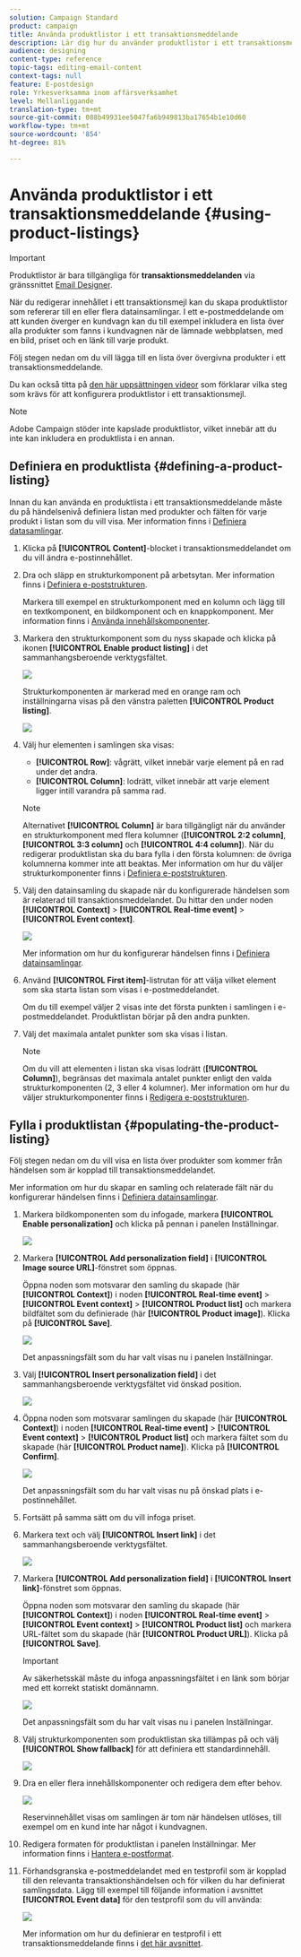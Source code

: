 ```yaml
---
solution: Campaign Standard
product: campaign
title: Använda produktlistor i ett transaktionsmeddelande
description: Lär dig hur du använder produktlistor i ett transaktionsmeddelandeinnehåll.
audience: designing
content-type: reference
topic-tags: editing-email-content
context-tags: null
feature: E-postdesign
role: Yrkesverksamma inom affärsverksamhet
level: Mellanliggande
translation-type: tm+mt
source-git-commit: 088b49931ee5047fa6b949813ba17654b1e10d60
workflow-type: tm+mt
source-wordcount: '854'
ht-degree: 81%

---
```



# Använda produktlistor i ett transaktionsmeddelande {#using-product-listings}

>[!IMPORTANT]
>
>Produktlistor är bara tillgängliga för **transaktionsmeddelanden** via gränssnittet [Email Designer](../../designing/using/designing-content-in-adobe-campaign.md#email-designer-interface).

När du redigerar innehållet i ett transaktionsmejl kan du skapa produktlistor som refererar till en eller flera datainsamlingar. I ett e-postmeddelande om att kunden överger en kundvagn kan du till exempel inkludera en lista över alla produkter som fanns i kundvagnen när de lämnade webbplatsen, med en bild, priset och en länk till varje produkt.

Följ stegen nedan om du vill lägga till en lista över övergivna produkter i ett transaktionsmeddelande.

Du kan också titta på [den här uppsättningen videor](https://experienceleague.adobe.com/docs/campaign-standard-learn/tutorials/designing-content/product-listings-in-transactional-email.html?lang=en#configure-product-listings-in-transactional-emails) som förklarar vilka steg som krävs för att konfigurera produktlistor i ett transaktionsmejl.

>[!NOTE]
>
>Adobe Campaign stöder inte kapslade produktlistor, vilket innebär att du inte kan inkludera en produktlista i en annan.

## Definiera en produktlista {#defining-a-product-listing}

Innan du kan använda en produktlista i ett transaktionsmeddelande måste du på händelsenivå definiera listan med produkter och fälten för varje produkt i listan som du vill visa. Mer information finns i [Definiera datasamlingar](../../channels/using/configuring-transactional-event.md#defining-data-collections).

1. Klicka på **[!UICONTROL Content]**-blocket i transaktionsmeddelandet om du vill ändra e-postinnehållet.
1. Dra och släpp en strukturkomponent på arbetsytan. Mer information finns i [Definiera e-poststrukturen](../../designing/using/designing-from-scratch.md#defining-the-email-structure).

   Markera till exempel en strukturkomponent med en kolumn och lägg till en textkomponent, en bildkomponent och en knappkomponent. Mer information finns i [Använda innehållskomponenter](../../designing/using/designing-from-scratch.md#about-content-components).

1. Markera den strukturkomponent som du nyss skapade och klicka på ikonen **[!UICONTROL Enable product listing]** i det sammanhangsberoende verktygsfältet.

   ![](assets/message-center_loop_create.png)

   Strukturkomponenten är markerad med en orange ram och inställningarna visas på den vänstra paletten **[!UICONTROL Product listing]**.

   ![](assets/message-center_loop_palette.png)

1. Välj hur elementen i samlingen ska visas:

   * **[!UICONTROL Row]**: vågrätt, vilket innebär varje element på en rad under det andra.
   * **[!UICONTROL Column]**: lodrätt, vilket innebär att varje element ligger intill varandra på samma rad.

   >[!NOTE]
   >
   >Alternativet **[!UICONTROL Column]** är bara tillgängligt när du använder en strukturkomponent med flera kolumner (**[!UICONTROL 2:2 column]**, **[!UICONTROL 3:3 column]** och **[!UICONTROL 4:4 column]**). När du redigerar produktlistan ska du bara fylla i den första kolumnen: de övriga kolumnerna kommer inte att beaktas. Mer information om hur du väljer strukturkomponenter finns i [Definiera e-poststrukturen](../../designing/using/designing-from-scratch.md#defining-the-email-structure).

1. Välj den datainsamling du skapade när du konfigurerade händelsen som är relaterad till transaktionsmeddelandet. Du hittar den under noden **[!UICONTROL Context]** > **[!UICONTROL Real-time event]** > **[!UICONTROL Event context]**.

   ![](assets/message-center_loop_selection.png)

   Mer information om hur du konfigurerar händelsen finns i [Definiera datainsamlingar](../../channels/using/configuring-transactional-event.md#defining-data-collections).

1. Använd **[!UICONTROL First item]**-listrutan för att välja vilket element som ska starta listan som visas i e-postmeddelandet.

   Om du till exempel väljer 2 visas inte det första punkten i samlingen i e-postmeddelandet. Produktlistan börjar på den andra punkten.

1. Välj det maximala antalet punkter som ska visas i listan.

   >[!NOTE]
   >
   >Om du vill att elementen i listan ska visas lodrätt (**[!UICONTROL Column]**), begränsas det maximala antalet punkter enligt den valda strukturkomponenten (2, 3 eller 4 kolumner). Mer information om hur du väljer strukturkomponenter finns i [Redigera e-poststrukturen](../../designing/using/designing-from-scratch.md#defining-the-email-structure).

## Fylla i produktlistan {#populating-the-product-listing}

Följ stegen nedan om du vill visa en lista över produkter som kommer från händelsen som är kopplad till transaktionsmeddelandet.

Mer information om hur du skapar en samling och relaterade fält när du konfigurerar händelsen finns i [Definiera datainsamlingar](../../channels/using/configuring-transactional-event.md#defining-data-collections).

1. Markera bildkomponenten som du infogade, markera **[!UICONTROL Enable personalization]** och klicka på pennan i panelen Inställningar.

   ![](assets/message-center_loop_image.png)

1. Markera **[!UICONTROL Add personalization field]** i **[!UICONTROL Image source URL]**-fönstret som öppnas.

   Öppna noden som motsvarar den samling du skapade (här **[!UICONTROL Context]**) i noden **[!UICONTROL Real-time event]** > **[!UICONTROL Event context]** > **[!UICONTROL Product list]** och markera bildfältet som du definierade (här **[!UICONTROL Product image]**). Klicka på **[!UICONTROL Save]**.

   ![](assets/message-center_loop_product-image.png)

   Det anpassningsfält som du har valt visas nu i panelen Inställningar.

1. Välj **[!UICONTROL Insert personalization field]** i det sammanhangsberoende verktygsfältet vid önskad position.

   ![](assets/message-center_loop_product.png)

1. Öppna noden som motsvarar samlingen du skapade (här **[!UICONTROL Context]**) i noden **[!UICONTROL Real-time event]** > **[!UICONTROL Event context]** > **[!UICONTROL Product list]** och markera fältet som du skapade (här **[!UICONTROL Product name]**). Klicka på **[!UICONTROL Confirm]**.

   ![](assets/message-center_loop_product_node.png)

   Det anpassningsfält som du har valt visas nu på önskad plats i e-postinnehållet.

1. Fortsätt på samma sätt om du vill infoga priset.
1. Markera text och välj **[!UICONTROL Insert link]** i det sammanhangsberoende verktygsfältet.

   ![](assets/message-center_loop_link_insert.png)

1. Markera **[!UICONTROL Add personalization field]** i **[!UICONTROL Insert link]**-fönstret som öppnas.

   Öppna noden som motsvarar den samling du skapade (här **[!UICONTROL Context]**) i noden **[!UICONTROL Real-time event]** > **[!UICONTROL Event context]** > **[!UICONTROL Product list]** och markera URL-fältet som du skapade (här **[!UICONTROL Product URL]**). Klicka på **[!UICONTROL Save]**.

   >[!IMPORTANT]
   >
   >Av säkerhetsskäl måste du infoga anpassningsfältet i en länk som börjar med ett korrekt statiskt domännamn.

   ![](assets/message-center_loop_link_select.png)

   Det anpassningsfält som du har valt visas nu i panelen Inställningar.

1. Välj strukturkomponenten som produktlistan ska tillämpas på och välj **[!UICONTROL Show fallback]** för att definiera ett standardinnehåll.

   ![](assets/message-center_loop_fallback_show.png)

1. Dra en eller flera innehållskomponenter och redigera dem efter behov.

   ![](assets/message-center_loop_fallback.png)

   Reservinnehållet visas om samlingen är tom när händelsen utlöses, till exempel om en kund inte har något i kundvagnen.

1. Redigera formaten för produktlistan i panelen Inställningar. Mer information finns i [Hantera e-postformat](../../designing/using/styles.md).
1. Förhandsgranska e-postmeddelandet med en testprofil som är kopplad till den relevanta transaktionshändelsen och för vilken du har definierat samlingsdata. Lägg till exempel till följande information i avsnittet **[!UICONTROL Event data]** för den testprofil som du vill använda:

   ![](assets/message-center_loop_test-profile_payload.png)

   Mer information om hur du definierar en testprofil i ett transaktionsmeddelande finns i [det här avsnittet](../../channels/using/testing-transactional-message.md#defining-specific-test-profile).
